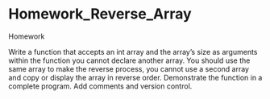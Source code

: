 # Homework_Reverse_Array
Homework

Write a function that accepts an int array and the array’s size as arguments within the function you cannot declare another array.  You should use the same array to make the reverse process, you cannot use a second array and copy or display the array in reverse order. Demonstrate the function in a complete program. Add comments and version control.
